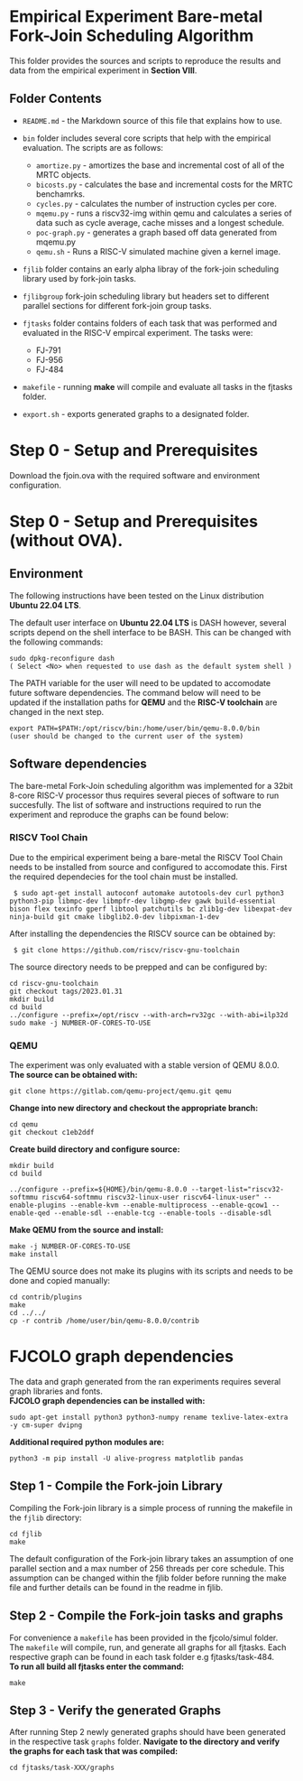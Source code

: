 # Empirical Experiment Bare-metal Fork-Join Scheduling Algorithm 
This folder provides the sources and scripts to reproduce the results and data from the empirical experiment in **Section VIII**.  


## Folder Contents

- `README.md` - the Markdown source of this file that explains how to use. 

- `bin` folder includes several core scripts that help with the empirical evaluation. The scripts are as follows: 
    * `amortize.py` - amortizes the base and incremental cost of all of the MRTC objects. 
    * `bicosts.py` - calculates the base and incremental costs for the MRTC benchamrks. 
    * `cycles.py` - calculates the number of instruction cycles per core.
    * `mqemu.py` - runs a riscv32-img within qemu and calculates a series of data such as cycle average, cache misses and a longest schedule. 
    * `poc-graph.py` - generates a graph based off data generated from mqemu.py
    * `qemu.sh` - Runs a RISC-V simulated machine given a kernel image. 

- `fjlib` folder contains an early alpha libray of the fork-join scheduling library used by fork-join tasks. 

- `fjlibgroup` fork-join scheduling library but headers set to different parallel sections for different fork-join group tasks.  

- `fjtasks` folder contains folders of each task that was performed and evaluated in the RISC-V empircal experiment. The tasks were:   
    - FJ-791
    - FJ-956
    - FJ-484

- `makefile` - running **make** will compile and evaluate all tasks in the fjtasks folder. 

- `export.sh` - exports generated graphs to a designated folder.

# Step 0 - Setup and Prerequisites 
Download the fjoin.ova with the required software and environment configuration. 

# Step 0 - Setup and Prerequisites (without OVA). 
## **Environment**
The following instructions have been tested on the Linux distribution **Ubuntu 22.04 LTS**. 

The default user interface on **Ubuntu 22.04 LTS** is DASH however, several scripts depend on the shell interface to be BASH. This can be changed with the following commands:

~~~~~~~
sudo dpkg-reconfigure dash
( Select <No> when requested to use dash as the default system shell )
~~~~~~~

The PATH variable for the user will need to be updated to accomodate future software dependencies. The command below will need to be updated if the installation paths for **QEMU** and the **RISC-V toolchain** are changed in the next step. 

~~~~~~~
export PATH=$PATH:/opt/riscv/bin:/home/user/bin/qemu-8.0.0/bin
(user should be changed to the current user of the system)
~~~~~~~

## **Software dependencies** 
The bare-metal Fork-Join scheduling algorithm was implemented for a 32bit 8-core RISC-V processor thus requires several pieces of software to run succesfully. 
The list of software and instructions required to run the experiment and reproduce the graphs can be found below: 

### **RISCV Tool Chain**  
Due to the empirical experiment being a bare-metal the RISCV Tool Chain needs to be installed from source and configured to accomodate this. First the required dependecies for the tool chain must be installed. 

~~~~~~~
 $ sudo apt-get install autoconf automake autotools-dev curl python3  python3-pip libmpc-dev libmpfr-dev libgmp-dev gawk build-essential bison flex texinfo gperf libtool patchutils bc zlib1g-dev libexpat-dev ninja-build git cmake libglib2.0-dev libpixman-1-dev
~~~~~~~
  
After installing the dependencies the RISCV source can be obtained by:

~~~~~~~
 $ git clone https://github.com/riscv/riscv-gnu-toolchain
~~~~~~~ 
 
The source directory needs to be prepped and can be configured by:   

~~~~~~~
cd riscv-gnu-toolchain
git checkout tags/2023.01.31
mkdir build
cd build
../configure --prefix=/opt/riscv --with-arch=rv32gc --with-abi=ilp32d
sudo make -j NUMBER-OF-CORES-TO-USE
~~~~~~~

### **QEMU**  
The experiment was only evaluated with a stable version of QEMU 8.0.0.   
**The source can be obtained with:** 

 ~~~~~~~
git clone https://gitlab.com/qemu-project/qemu.git qemu
 ~~~~~~~

**Change into new directory and checkout the appropriate branch:** 

~~~~~~~
cd qemu
git checkout c1eb2ddf
~~~~~~~

**Create build directory and configure source:** 

~~~~~~~
mkdir build
cd build
~~~~~~~

~~~~~~~
../configure --prefix=${HOME}/bin/qemu-8.0.0 --target-list="riscv32-softmmu riscv64-softmmu riscv32-linux-user riscv64-linux-user" --enable-plugins --enable-kvm --enable-multiprocess --enable-qcow1 --enable-qed --enable-sdl --enable-tcg --enable-tools --disable-sdl
~~~~~~~

**Make QEMU from the source and install:** 

~~~~~~~console
make -j NUMBER-OF-CORES-TO-USE
make install
~~~~~~~

The QEMU source does not make its plugins with its scripts and needs to be done and copied manually: 

~~~~~~~
cd contrib/plugins
make 
cd ../../
cp -r contrib /home/user/bin/qemu-8.0.0/contrib 
~~~~~~~

# **FJCOLO graph dependencies**
The data and graph generated from the ran experiments requires several graph libraries and fonts.  
**FJCOLO graph dependencies can be installed with:**

~~~~~~~
sudo apt-get install python3 python3-numpy rename texlive-latex-extra -y cm-super dvipng
~~~~~~~

**Additional required python modules are:**

~~~~~~~
python3 -m pip install -U alive-progress matplotlib pandas
~~~~~~~


## **Step 1 - Compile the Fork-join Library**
Compiling the Fork-join library is a simple process of running the makefile in the `fjlib` directory: 

~~~~~~~
cd fjlib 
make 
~~~~~~~

The default configuration of the Fork-join library takes an assumption of one parallel section and a max number of 256 threads per core schedule. This assumption can be changed within the fjlib folder before running the make file and further details can be found in the readme in fjlib. 

## **Step 2 - Compile the Fork-join tasks and graphs**
For convenience a `makefile` has been provided in the fjcolo/simul folder. The `makefile` will compile, run, and generate all graphs for all fjtasks. Each respective graph can be found in each task folder e.g fjtasks/task-484.  
**To run all build all fjtasks enter the command:**

~~~~~~~
make 
~~~~~~~

## **Step 3 - Verify the generated Graphs**
After running Step 2 newly generated graphs should have been generated in the respective task `graphs` folder. 
**Navigate to the directory and verify the graphs for each task that was compiled:**

~~~~~~~
cd fjtasks/task-XXX/graphs
~~~~~~~

